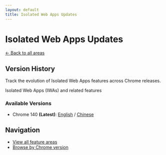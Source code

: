 ```yaml
---
layout: default
title: Isolated Web Apps Updates
---
```


# Isolated Web Apps Updates

[← Back to all areas](../index.html)

## Version History

Track the evolution of Isolated Web Apps features across Chrome releases.

Isolated Web Apps (IWAs) and related features

### Available Versions

- Chrome 140 **(Latest)**: [English](./chrome-140-en.html) / [Chinese](./chrome-140-zh.html)

## Navigation

- [View all feature areas](../index.html)
- [Browse by Chrome version](../../versions/index.html)
